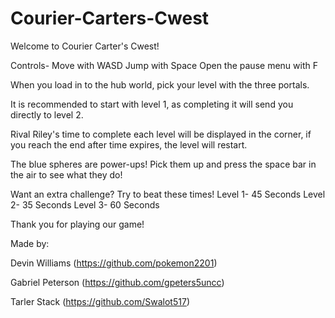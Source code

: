 # Courier-Carters-Cwest
Welcome to Courier Carter's Cwest!

Controls-
Move with WASD
Jump with Space
Open the pause menu with F

When you load in to the hub world, pick your level with the three portals.

It is recommended to start with level 1, as completing it will send you directly to level 2.

Rival Riley's time to complete each level will be displayed in the corner, if you reach the end after
time expires,  the level will restart.

The blue spheres are power-ups!  Pick them up and press the space bar in the air to see what they do!

Want an extra challenge?  Try to beat these times!
Level 1- 45 Seconds
Level 2- 35 Seconds
Level 3- 60 Seconds

Thank you for playing our game!

Made by: 

Devin Williams (https://github.com/pokemon2201)

Gabriel Peterson (https://github.com/gpeters5uncc)

Tarler Stack (https://github.com/Swalot517)
